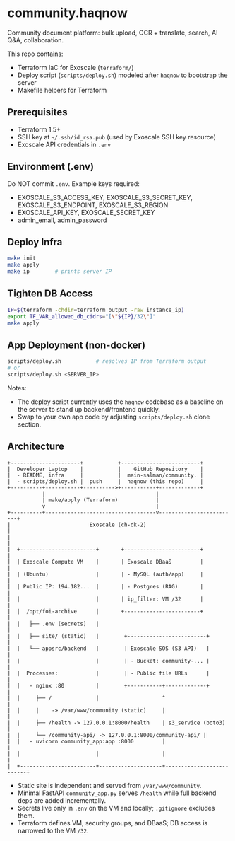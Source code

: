 # community.haqnow

Community document platform: bulk upload, OCR + translate, search, AI Q&A, collaboration.

This repo contains:
- Terraform IaC for Exoscale (`terraform/`)
- Deploy script (`scripts/deploy.sh`) modeled after `haqnow` to bootstrap the server
- Makefile helpers for Terraform

## Prerequisites
- Terraform 1.5+
- SSH key at `~/.ssh/id_rsa.pub` (used by Exoscale SSH key resource)
- Exoscale API credentials in `.env`

## Environment (.env)
Do NOT commit `.env`. Example keys required:
- EXOSCALE_S3_ACCESS_KEY, EXOSCALE_S3_SECRET_KEY, EXOSCALE_S3_ENDPOINT, EXOSCALE_S3_REGION
- EXOSCALE_API_KEY, EXOSCALE_SECRET_KEY
- admin_email, admin_password

## Deploy Infra
```bash
make init
make apply
make ip        # prints server IP
```

## Tighten DB Access
```bash
IP=$(terraform -chdir=terraform output -raw instance_ip)
export TF_VAR_allowed_db_cidrs="[\"${IP}/32\"]"
make apply
```

## App Deployment (non-docker)
```bash
scripts/deploy.sh           # resolves IP from Terraform output
# or
scripts/deploy.sh <SERVER_IP>
```

Notes:
- The deploy script currently uses the `haqnow` codebase as a baseline on the server to stand up backend/frontend quickly.
- Swap to your own app code by adjusting `scripts/deploy.sh` clone section.

## Architecture

```
+----------------------+           +-------------------------+
|  Developer Laptop    |           |    GitHub Repository    |
|  - README, infra     |           |  main-salman/community. |
|  - scripts/deploy.sh |  push     |  haqnow (this repo)     |
+----------+-----------+---------->+-----------+-------------+
           |                                   |
           | make/apply (Terraform)            |
           v                                   |
+----------+-----------------------------------v-------------------------+
|                         Exoscale (ch-dk-2)                              |
|                                                                         |
|  +------------------------+       +------------------------+             |
|  | Exoscale Compute VM    |       | Exoscale DBaaS         |             |
|  | (Ubuntu)               |       | - MySQL (auth/app)     |             |
|  | Public IP: 194.182...  |       | - Postgres (RAG)       |             |
|  |                        |       | ip_filter: VM /32      |             |
|  |  /opt/foi-archive      |       +------------------------+             |
|  |   ├── .env (secrets)   |                                                |
|  |   ├── site/ (static)   |        +-------------------------+            |
|  |   └── appsrc/backend   |        | Exoscale SOS (S3 API)   |            |
|  |                        |        | - Bucket: community-... |            |
|  |  Processes:            |        | - Public file URLs      |            |
|  |   - nginx :80          |        +-----------+-------------+            |
|  |     ├── /              |                    ^                          |
|  |     |    -> /var/www/community (static)     |                          |
|  |     ├── /health -> 127.0.0.1:8000/health    | s3_service (boto3)       |
|  |     └── /community-api/ -> 127.0.0.1:8000/community-api/ |
|  |   - uvicorn community_app:app :8000         |                          |
|  |                        |                    |                          |
|  +------------------------+--------------------+--------------------------+
```

- Static site is independent and served from `/var/www/community`.
- Minimal FastAPI `community_app.py` serves `/health` while full backend deps are added incrementally.
- Secrets live only in `.env` on the VM and locally; `.gitignore` excludes them.
- Terraform defines VM, security groups, and DBaaS; DB access is narrowed to the VM `/32`.
